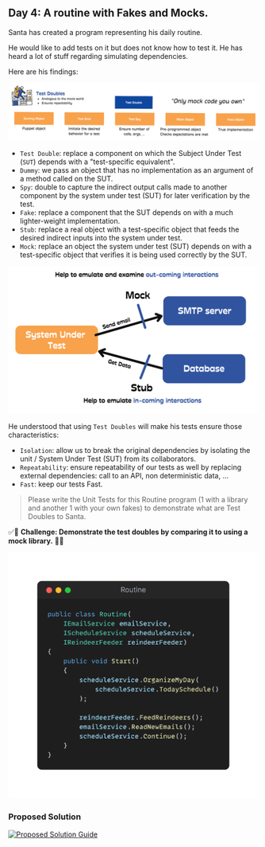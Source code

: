 ## Day 4: A routine with Fakes and Mocks.
Santa has created a program representing his daily routine.

He would like to add tests on it but does not know how to test it. He has heard a lot of stuff regarding simulating dependencies.

Here are his findings:

![Test Doubles](img/doubles.webp)

- `Test Double`: replace a component on which the Subject Under Test (`SUT`) depends with a "test-specific equivalent".
- `Dummy`: we pass an object that has no implementation as an argument of a method called on the SUT.
- `Spy`: double to capture the indirect output calls made to another component by the system under test (SUT) for later verification by the test.
- `Fake`: replace a component that the SUT depends on with a much lighter-weight implementation.
- `Stub`: replace a real object with a test-specific object that feeds the desired indirect inputs into the system under test. 
- `Mock`: replace an object the system under test (SUT) depends on with a test-specific object that verifies it is being used correctly by the SUT.

![Mock vs Stubs](img/mock-stub.webp)

He understood that using `Test Doubles` will make his tests ensure those characteristics:
- `Isolation`: allow us to break the original dependencies by isolating the unit / System Under Test (SUT) from its collaborators.
- `Repeatability`: ensure repeatability of our tests as well by replacing external dependencies: call to an API, non deterministic data, ...
- `Fast`: keep our tests Fast.

> Please write the Unit Tests for this Routine program (1 with a library and another 1 with your own fakes) to demonstrate what are Test Doubles to Santa. 

✅🚀 **Challenge: Demonstrate the test doubles by comparing it to using a mock library.** 🚀✅

![snippet of the day](snippet.webp)

### Proposed Solution
[![Proposed Solution Guide](../../img/proposed-solution.webp)](solution/step-by-step.md)